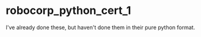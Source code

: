 # robocorp_python_cert_1
I've already done these, but haven't done them in their pure python format.
